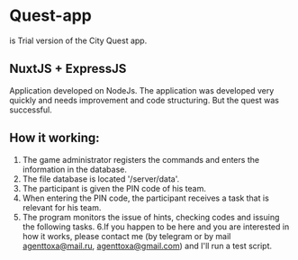 # Quest-app
is Trial version of the City Quest app.

## NuxtJS + ExpressJS
Application developed on NodeJs. 
The application was developed very quickly and needs improvement and code structuring. But the quest was successful.

## How it working:
1. The game administrator registers the commands and enters the information in the database.
2. The file database is located '/server/data'.
3. The participant is given the PIN code of his team.
4. When entering the PIN code, the participant receives a task that is relevant for his team.
5. The program monitors the issue of hints, checking codes and issuing the following tasks.
6.If you happen to be here and you are interested in how it works, please contact me (by telegram or by mail agenttoxa@mail.ru, agenttoxa@gmail.com) and I'll run a test script.
